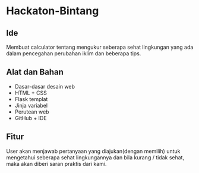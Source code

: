 # Hackaton-Bintang
## Ide
Membuat calculator tentang mengukur seberapa sehat lingkungan yang ada dalam pencegahan perubahan iklim dan beberapa tips.

## Alat dan Bahan
- Dasar-dasar desain web
- HTML + CSS
- Flask templat
 - Jinja variabel
 - Perutean web
- GitHub + IDE

## Fitur
User akan menjawab pertanyaan yang diajukan(dengan memilih) untuk mengetahui seberapa sehat lingkungannya dan bila kurang / tidak sehat,
maka akan diberi saran praktis dari kami.
